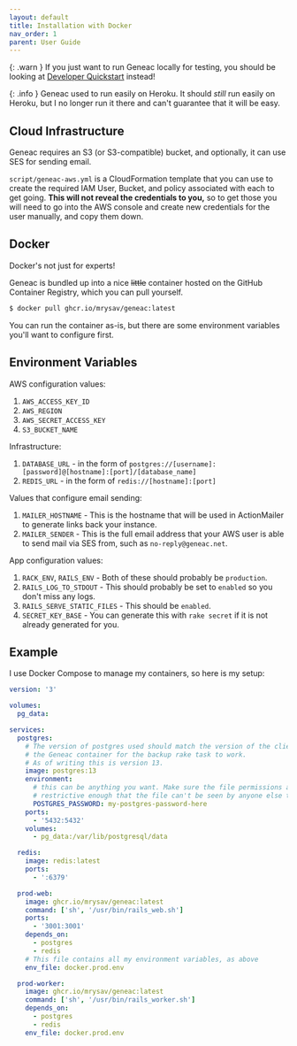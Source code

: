 ```yaml
---
layout: default
title: Installation with Docker
nav_order: 1
parent: User Guide
---
```


{: .warn }
If you just want to run Geneac locally for testing, you should be looking at [Developer Quickstart](development/quickstart) instead!

{: .info }
Geneac used to run easily on Heroku. It should _still_ run easily on Heroku, but I
no longer run it there and can't guarantee that it will be easy.

## Cloud Infrastructure

Geneac requires an S3 (or S3-compatible) bucket, and optionally, it can use SES for sending email.

`script/geneac-aws.yml` is a CloudFormation template that you can use to create the required IAM User, Bucket,
and policy associated with each to get going. **This will not reveal the credentials to you,** so to get those you
will need to go into the AWS console and create new credentials for the user manually, and copy them down.

## Docker

Docker's not just for experts!

Geneac is bundled up into a nice ~~little~~ container hosted on the GitHub Container Registry,
which you can pull yourself.

```bash
$ docker pull ghcr.io/mrysav/geneac:latest
```

You can run the container as-is, but there are some environment variables you'll want to configure first.

## Environment Variables

AWS configuration values:

1. `AWS_ACCESS_KEY_ID`
1. `AWS_REGION`
1. `AWS_SECRET_ACCESS_KEY`
1. `S3_BUCKET_NAME`

Infrastructure:

1. `DATABASE_URL` - in the form of `postgres://[username]:[password]@[hostname]:[port]/[database_name]`
1. `REDIS_URL` - in the form of `redis://[hostname]:[port]`

Values that configure email sending:

1. `MAILER_HOSTNAME` - This is the hostname that will be used in ActionMailer to generate links back your instance.
1. `MAILER_SENDER` - This is the full email address that your AWS user is able to send mail via SES from, such as `no-reply@geneac.net`.

App configuration values:

1. `RACK_ENV`, `RAILS_ENV` - Both of these should probably be `production`.
1. `RAILS_LOG_TO_STDOUT` - This should probably be set to `enabled` so you don't miss any logs.
1. `RAILS_SERVE_STATIC_FILES` - This should be `enabled`.
1. `SECRET_KEY_BASE` - You can generate this with `rake secret` if it is not already generated for you.

## Example

I use Docker Compose to manage my containers, so here is my setup:

```yaml
version: '3'

volumes:
  pg_data:

services:
  postgres:
    # The version of postgres used should match the version of the client in
    # the Geneac container for the backup rake task to work.
    # As of writing this is version 13.
    image: postgres:13
    environment:
      # this can be anything you want. Make sure the file permissions are
      # restrictive enough that the file can't be seen by anyone else though!
      POSTGRES_PASSWORD: my-postgres-password-here
    ports:
      - '5432:5432'
    volumes:
      - pg_data:/var/lib/postgresql/data

  redis:
    image: redis:latest
    ports:
      - ':6379'

  prod-web:
    image: ghcr.io/mrysav/geneac:latest
    command: ['sh', '/usr/bin/rails_web.sh']
    ports:
      - '3001:3001'
    depends_on:
      - postgres
      - redis
    # This file contains all my environment variables, as above
    env_file: docker.prod.env

  prod-worker:
    image: ghcr.io/mrysav/geneac:latest
    command: ['sh', '/usr/bin/rails_worker.sh']
    depends_on:
      - postgres
      - redis
    env_file: docker.prod.env
```
